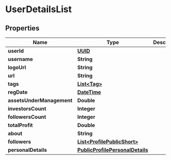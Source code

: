 # UserDetailsList

## Properties
Name | Type | Description | Notes
------------ | ------------- | ------------- | -------------
**userId** | [**UUID**](UUID.md) |  |  [optional]
**username** | **String** |  |  [optional]
**logoUrl** | **String** |  |  [optional]
**url** | **String** |  |  [optional]
**tags** | [**List&lt;Tag&gt;**](Tag.md) |  |  [optional]
**regDate** | [**DateTime**](DateTime.md) |  |  [optional]
**assetsUnderManagement** | **Double** |  |  [optional]
**investorsCount** | **Integer** |  |  [optional]
**followersCount** | **Integer** |  |  [optional]
**totalProfit** | **Double** |  |  [optional]
**about** | **String** |  |  [optional]
**followers** | [**List&lt;ProfilePublicShort&gt;**](ProfilePublicShort.md) |  |  [optional]
**personalDetails** | [**PublicProfilePersonalDetails**](PublicProfilePersonalDetails.md) |  |  [optional]
